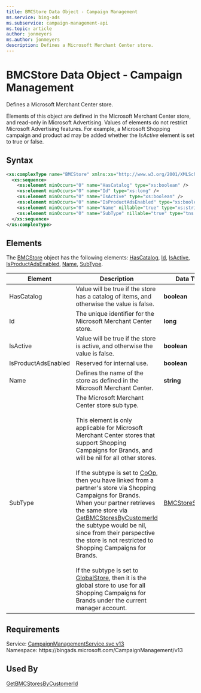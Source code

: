 ```yaml
---
title: BMCStore Data Object - Campaign Management
ms.service: bing-ads
ms.subservice: campaign-management-api
ms.topic: article
author: jonmeyers
ms.author: jonmeyers
description: Defines a Microsoft Merchant Center store.
---
```

# BMCStore Data Object - Campaign Management
Defines a Microsoft Merchant Center store.

Elements of this object are defined in the Microsoft Merchant Center store, and read-only in Microsoft Advertising.  Values of elements do not restrict Microsoft Advertising features. For example, a Microsoft Shopping campaign and product ad may be added whether the *IsActive* element is set to true or false.

## Syntax
```xml
<xs:complexType name="BMCStore" xmlns:xs="http://www.w3.org/2001/XMLSchema">
  <xs:sequence>
    <xs:element minOccurs="0" name="HasCatalog" type="xs:boolean" />
    <xs:element minOccurs="0" name="Id" type="xs:long" />
    <xs:element minOccurs="0" name="IsActive" type="xs:boolean" />
    <xs:element minOccurs="0" name="IsProductAdsEnabled" type="xs:boolean" />
    <xs:element minOccurs="0" name="Name" nillable="true" type="xs:string" />
    <xs:element minOccurs="0" name="SubType" nillable="true" type="tns:BMCStoreSubType" />
  </xs:sequence>
</xs:complexType>
```

## <a name="elements"></a>Elements

The [BMCStore](bmcstore.md) object has the following elements: [HasCatalog](#hascatalog), [Id](#id), [IsActive](#isactive), [IsProductAdsEnabled](#isproductadsenabled), [Name](#name), [SubType](#subtype).

|Element|Description|Data Type|
|-----------|---------------|-------------|
|<a name="hascatalog"></a>HasCatalog|Value will be true if the store has a catalog of items, and otherwise the value is false.|**boolean**|
|<a name="id"></a>Id|The unique identifier for the Microsoft Merchant Center store.|**long**|
|<a name="isactive"></a>IsActive|Value will be true if the store is active, and otherwise the value is false.|**boolean**|
|<a name="isproductadsenabled"></a>IsProductAdsEnabled|Reserved for internal use.|**boolean**|
|<a name="name"></a>Name|Defines the name of the store as defined in the Microsoft Merchant Center.|**string**|
|<a name="subtype"></a>SubType|The Microsoft Merchant Center store sub type.<br/><br/>This element is only applicable for Microsoft Merchant Center stores that support Shopping Campaigns for Brands, and will be nil for all other stores.<br/><br/>If the subtype is set to [CoOp](bmcstoresubtype.md#coop), then you have linked from a partner's store via Shopping Campaigns for Brands. When your partner retrieves the same store via [GetBMCStoresByCustomerId](getbmcstoresbycustomerid.md) the subtype would be nil, since from their perspective the store is not restricted to Shopping Campaigns for Brands.<br/><br/>If the subtype is set to [GlobalStore](bmcstoresubtype.md#globalstore), then it is the global store to use for all Shopping Campaigns for Brands under the current manager account.|[BMCStoreSubType](bmcstoresubtype.md)|

## Requirements
Service: [CampaignManagementService.svc v13](https://campaign.api.bingads.microsoft.com/Api/Advertiser/CampaignManagement/v13/CampaignManagementService.svc)  
Namespace: https\://bingads.microsoft.com/CampaignManagement/v13  

## Used By
[GetBMCStoresByCustomerId](getbmcstoresbycustomerid.md)  

